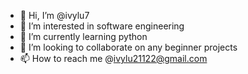 - 👋 Hi, I’m @ivylu7
- 👀 I’m interested in software engineering
- 🌱 I’m currently learning python
- 💞️ I’m looking to collaborate on any beginner projects
- 📫 How to reach me @ivylu21122@gmail.com

<!---
ivylu7/ivylu7 is a ✨ special ✨ repository because its `README.md` (this file) appears on your GitHub profile.
You can click the Preview link to take a look at your changes.
--->
